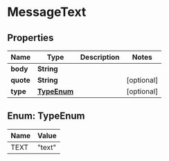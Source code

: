 # MessageText

## Properties
Name | Type | Description | Notes
------------ | ------------- | ------------- | -------------
**body** | **String** |  | 
**quote** | **String** |  |  [optional]
**type** | [**TypeEnum**](#TypeEnum) |  |  [optional]

<a name="TypeEnum"></a>
## Enum: TypeEnum
Name | Value
---- | -----
TEXT | &quot;text&quot;
